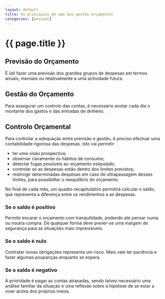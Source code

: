 ```yaml
---
layout: default
title: Os princípios de uma boa gestão orçamental
categories: [pessoal]
---
```


# {{ page.title }}

## Previsão do Orçamento

É útil fazer uma previsão dos grandes grupos de despesas em termos anuais, mensais ou relativamente a uma actividade futura.

## Gestão do Orçamento

Para assegurar um controlo das contas, é necessário anotar cada dia o montante dos gastos e das entradas de dinheiro.

## Controlo Orçamental

Para controlar a adequação entre previsão e gestão, é preciso efectuar uma contabilidade rigorosa das despesas. Isto vai permitir:

* ter uma visão prospectiva;
* observar claramente os hábitos de consumo;
* detectar fugas possíveis ao orçamento estipulado;
* controlar se as despesas estão dentro dos limites previstos;
* restringir determinadas despesas em caso de ultrapassagem desses limites, para possibilitar o reequilíbrio do orçamento.

No final de cada mês, um quadro recapitulativo permitirá calcular o saldo, que representa a diferença entre os rendimentos e as despesas.

### Se o saldo é positivo

Permite encarar o orçamento com tranquilidade, podendo até pensar numa ou noutra compra. De qualquer forma deve prever-se uma margem de segurança para as situações mais imprevisíveis.

### Se o saldo é nulo

Contratar novas obrigações representa um risco. Mais vale ter paciência e fazer algumas poupanças enquanto se espera.

### Se o saldo é negativo

A prioridade é pagar as contas atrasadas, sendo talvez necessário uma análise familiar da situação e uma reflexão sobre a hipótese de se estar a viver acima dos próprios meios.